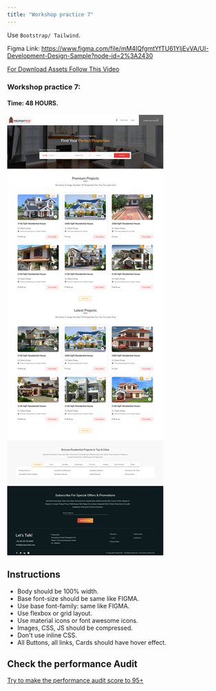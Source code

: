 ```yaml
---
title: "Workshop practice 7"
---
```


Use `Bootstrap/ Tailwind`.

Figma Link: https://www.figma.com/file/mM4IQfgmtYfTU61YljEvVA/UI-Development-Design-Sample?node-id=2%3A2430

[For Download Assets Follow This Video](https://www.youtube.com/watch?v=NpzL1MONwaw)
### Workshop practice 7: 
#### Time: 48 HOURS.

![workshop2 Neoito](/workshop7.png)

## Instructions 
* Body should be 100% width.
* Base font-size should be same like FIGMA.
* Use base font-family: same like FIGMA.
* Use flexbox or grid layout.
* Use material icons or font awesome icons.
* Images, CSS, JS should be compressed.
* Don't use inline CSS.
* All Buttons, all links, Cards should have hover effect.

## Check the performance Audit
[Try to make the performance audit score to 95+](https://developers.google.com/web/tools/lighthouse/)
